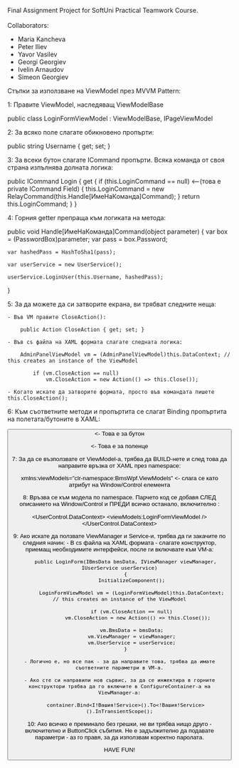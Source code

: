 Final Assignment Project for SoftUni Practical Teamwork Course.  
<br>
Collaborators: 
- Maria Kancheva 
- Peter Iliev 
- Yavor Vasilev 
- Georgi Georgiev 
- Ivelin Arnaudov 
- Simeon Georgiev  

Стъпки за използване на ViewModel през MVVM Pattern:

1: Правите ViewModel, наследяващ ViewModelBase

public class LoginFormViewModel : ViewModelBase, IPageViewModel

2: За всяко поле слагате обикновено пропърти:

public string Username { get; set; }

3: За всеки бутон слагате ICommand пропърти. Всяка команда от своя страна изпълнява долната логика:

public ICommand Login
{
	get
	{
		if (this.LoginCommand == null) <--(това е private ICommand Field)
		{
			this.LoginCommand = new RelayCommand(this.Handle[ИмеНаКоманда]Command);
		}
		return this.LoginCommand;
	}
}

4: Горния getter препраща към логиката на метода:

public void Handle[ИмеНаКоманда]Command(object parameter)
{
	var box = (PasswordBox)parameter;
	var pass = box.Password;

	var hashedPass = HashToSha1(pass);

	var userService = new UserService();

	userService.LoginUser(this.Username, hashedPass);
}

5: За да можете да си затворите екрана, ви трябват следните неща:

	- Във VM правите CloseAction(): 

        public Action CloseAction { get; set; }
		
	- Във cs файла на XAML формата слагате следната логика:
	
		AdminPanelViewModel vm = (AdminPanelViewModel)this.DataContext; // this creates an instance of the ViewModel

            if (vm.CloseAction == null)
                vm.CloseAction = new Action(() => this.Close());
	
	- Когато искате да затворите формата, просто във командата пишете this.CloseAction();

6: Към съответните методи и пропъртита се слагат Binding пропъртита на полетата/бутоните в XAML:

<Button x:Name="closeBtn"
                    Content="Close" 
                    Margin="179,223,49.8,67.6" 
                    Background="#FF852035" 
                    Foreground="White" 
                    FontSize="18" 
                    Command="{Binding Close}" /> <- Това е за бутон
					
<TextBox Name="UsernameBox" 
                         Background="#545d6a" 
                         Foreground="White" 
                         FontSize="18" 
                         Text="{Binding Username}"/> <- Това е за поленце
						 
7: За да се възползвате от ViewModel-а, трябва да BUILD-нете и след това да направите връзка от XAML през namespace:

xmlns:viewModels="clr-namespace:BmsWpf.ViewModels" <- слага се като атрибут на Window/Control елемента

8: Връзва се към модела по namespace. Парчето код се добавя СЛЕД описанието на Window/Control и ПРЕДИ всичко останало, включително <border>:

<UserControl.DataContext>
	<viewModels:LoginFormViewModel />
</UserControl.DataContext>

9: Ако искате да ползвате ViewManager и Service-и, трябва да ги закачите по следния начин:
	- В cs файла на XAML формата - слагате конструктор, приемащ необходимите интерфейси, после ги включвате към VM-а:
	
		public LoginForm(IBmsData bmsData, IViewManager viewManager, IUserService userService)
		{
			InitializeComponent();

			LoginFormViewModel vm = (LoginFormViewModel)this.DataContext; // this creates an instance of the ViewModel

			if (vm.CloseAction == null)
				vm.CloseAction = new Action(() => this.Close());

			vm.BmsData = bmsData;
			vm.ViewManager = viewManager;
			vm.UserService = userService;
		}
	
	- Логично е, но все пак - за да направите това, трябва да имате съответните параметри в VM-a.
	
	- Ако сте си направили нов сървис, за да се инжектира в горните конструктори трябва да го включите в ConfigureContainer-а на ViewManager-a:
	
		container.Bind<I!Вашия!Service>().To<!Вашия!Service>().InTransientScope();
            
10: Ако всичко е преминало без грешки, не ви трябва нищо друго - включително и ButtonClick събития.
Не е задължително да подавате параметри - аз го правя, за да използвам коректно паролата.

HAVE FUN!